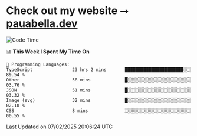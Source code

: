 # Check out my website ⭢ [pauabella.dev](https://pauabella.dev)

<!--START_SECTION:waka-->
![Code Time](http://img.shields.io/badge/Code%20Time-4%2C058%20hrs%2037%20mins-blue)

📊 **This Week I Spent My Time On** 

```text
💬 Programming Languages: 
TypeScript               23 hrs 2 mins       ██████████████████████░░░   89.54 % 
Other                    58 mins             █░░░░░░░░░░░░░░░░░░░░░░░░   03.76 % 
JSON                     51 mins             █░░░░░░░░░░░░░░░░░░░░░░░░   03.32 % 
Image (svg)              32 mins             █░░░░░░░░░░░░░░░░░░░░░░░░   02.10 % 
CSS                      8 mins              ░░░░░░░░░░░░░░░░░░░░░░░░░   00.55 % 
```


 Last Updated on 07/02/2025 20:06:24 UTC
<!--END_SECTION:waka-->

